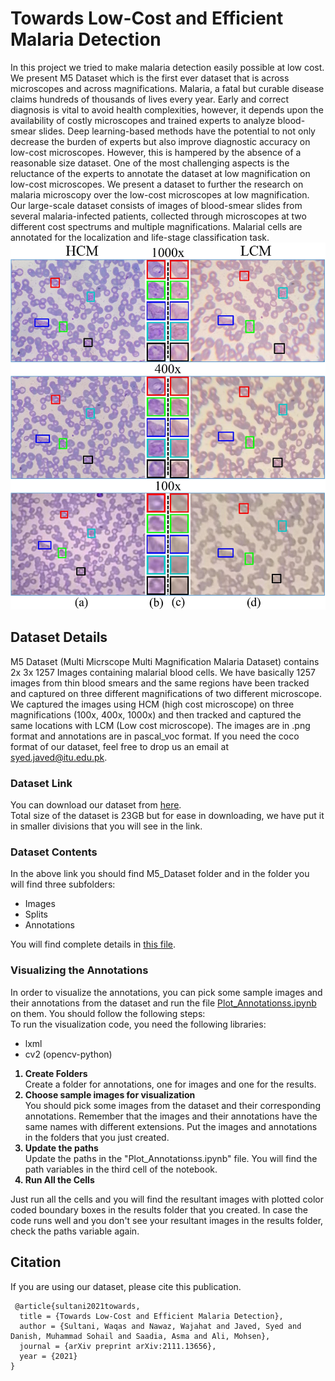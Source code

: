 # Towards Low-Cost and Efficient Malaria Detection
In this project we tried to make malaria detection easily possible at low cost. We present M5 Dataset which is the first ever dataset that is across microscopes and across magnifications. Malaria, a fatal but curable disease claims hundreds of thousands of lives every year. Early and correct diagnosis is vital to avoid health complexities, however, it depends upon the availability of costly microscopes and trained experts to analyze blood-smear slides. Deep learning-based methods have the potential to not only decrease the burden of experts but also improve diagnostic accuracy on low-cost microscopes. However, this is hampered by the absence of a reasonable size dataset. One of the most challenging aspects is the reluctance of the experts to annotate the dataset at low magnification on low-cost microscopes. We present a dataset to further the research on malaria microscopy over the low-cost microscopes at low magnification. Our large-scale dataset consists of images of blood-smear slides from several malaria-infected patients, collected through microscopes at two different cost spectrums and multiple magnifications. Malarial cells are annotated for the localization and life-stage classification task.
<br>
<img src="sample image.jpg">
## Dataset Details
M5 Dataset (Multi Micrscope Multi Magnification Malaria Dataset) contains 2x 3x 1257 Images containing malarial blood cells. We have basically 1257 images from thin blood smears and the same regions have been tracked and captured on three different magnifications of two different microscope. We captured the images using HCM (high cost microscope) on three magnifications (100x, 400x, 1000x) and then tracked and captured the same locations with LCM (Low cost microscope). The images are in .png format and annotations are in pascal_voc format. If you need the coco format of our dataset, feel free to drop us an email at syed.javed@itu.edu.pk.

### Dataset Link
You can download our dataset from <a href="https://drive.google.com/drive/folders/1k2GuIu6obj3Nz--dOTLuwQnJ2qs1sXxE?usp=sharing">here</a>. <br>
Total size of the dataset is 23GB but for ease in downloading, we have put it in smaller divisions that you will see in the link.

### Dataset Contents
In the above link you should find M5_Dataset folder and in the folder you will find three subfolders:
<ul>
  <li>Images</li>
  <li>Splits</li>
  <li>Annotations</li>
 </ul>
 You will find complete details in <a href="https://github.com/intelligentMachines-ITU/LowCostMalariaDetection_CVPR_2022/blob/main/M5_Dataset_Contents.txt">this file</a>.

### Visualizing the Annotations
In order to visualize the annotations, you can pick some sample images and their annotations from the dataset and run the file <a href = "https://github.com/intelligentMachines-ITU/LowCostMalariaDetection_CVPR_2022/blob/main/Plot_Annotationss.ipynb">Plot_Annotationss.ipynb</a> on them.
You should follow the following steps:
<br>To run the visualization code, you need the following libraries:
<ul><li>lxml</li>
  <li>cv2 (opencv-python)</li>
  </ul>
<ol>
  <b><li>Create Folders</li></b>
  Create a folder for annotations, one for images and one for the results.
  <b><li>Choose sample images for visualization</li></b>
    You should pick some images from the dataset and their corresponding annotations. Remember that the images and their annotations have the same names with different extensions. Put the images and annotations in the folders that you just created.
  <b><li>Update the paths</li></b>
  Update the paths in the "Plot_Annotationss.ipynb" file. You will find the path variables in the third cell of the notebook.
  <b><li>Run All the Cells</li></b></ol>
  Just run all the cells and you will find the resultant images with plotted color coded boundary boxes in the results folder that you created. In case the code runs well and you don't see your resultant images in the results folder, check the paths variable again.
  
  ## Citation
  If you are using our dataset, please cite this publication.<br>
 <div class="snippet-clipboard-content position-relative overflow-auto" data-snippet-clipboard-copy-content=" @article{sultani2021towards,
  title={Towards Low-Cost and Efficient Malaria Detection},
  author={Sultani, Waqas and Nawaz, Wajahat and Javed, Syed and Danish, Muhammad Sohail and Saadia, Asma and Ali, Mohsen},
  journal={arXiv preprint arXiv:2111.13656},
  year={2021}
}"><pre><code> @article{sultani2021towards,
  title = {Towards Low-Cost and Efficient Malaria Detection},
  author = {Sultani, Waqas and Nawaz, Wajahat and Javed, Syed and Danish, Muhammad Sohail and Saadia, Asma and Ali, Mohsen},
  journal = {arXiv preprint arXiv:2111.13656},
  year = {2021}
}
</code></pre></div>
 

